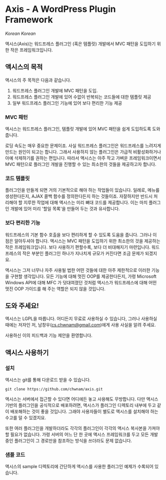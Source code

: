 # Axis - A WordPress Plugin Framework
*Korean Korean*

액시스(Axis)는 워드프레스 플러그인 (혹은 템플릿) 개발에서 MVC 패턴을 도입하기 위한 작은 프레임워크입니다.

## 액시스의 목적
액시스의 주 목적은 다음과 같습니다.

  1. 워드프레스 플러그인 개발에 MVC 패턴을 도입.
  1. 워드프레스 플러그인 개발에 있어 수없이 반복되는 코드들에 대한 템플릿 제공
  1. 일부 워드프레스 플러그인 기능에 있어 보다 편리한 기능 제공

### MVC 패턴
액시스는 워드프레스 플러그인, 템플릿 개발에 있어 MVC 패턴을 쉽게 도입하도록 도와줍니다.
 
로딩 속도는 매우 중요한 문제이죠. 사실 워드프레스 플러그인은 워드프레스를 느려지게 만드는 원인이 되고는 합니다.
그래서 사용하지 않는 플러그인은 가급적 비활성화하거나 아예 삭제하기를 권하는 편입니다.
따라서 액시스는 아주 작고 가벼운 프레임워크이면서 MVC 패턴으로 플러그인 개발을 진행할 수 있는 최소한의 것들을 제공하고자 합니다.

### 코드 템플릿
플러그인을 만들게 되면 거의 기본적으로 해야 하는 작업들이 있습니다. 일례로, 메뉴를 생성한다든지, AJAX 콜백 함수를 정의한다든지 하는
것들이죠. 자잘하지만 반드시 처리해야 할 지루한 작업에 대해 액시스는 미리 뼈대 코드를 제공합니다.
이는 마치 플러그인 개발에 있어 미리 '할일 목록'을 만들어 두는 것과 유사합니다. 

### 보다 편리한 기능
워드프레스의 기본 함수 호출을 보다 편리하게 할 수 있도록 도움을 줍니다.
그러나 이 점은 알아두셔야 합니다. 액시스는 MVC 패턴을 도입하기 위한 최소한의 것을 제공하는 작은 프레임워크입니다. 
보다 사용하기 편할수록, 보다 더 비대해지기 마련입니다. 워드프레스의 작은 부분인 플러그인 하나가 지나치게 규모가 커진다면 
조금 문제가 되겠지요.

액시스는 그저 너무나 자주 사용될 법한 어떤 것들에 대한 아주 제한적으로 이러한 기능을 구현할 생각입니다.
모든 기능에 대해 멋진 OOP를 제공한다든지, 가령 Microsoft Windows API에 대해 MFC 가 덧대여졌던 것처럼
액시스가 워드프레스에 대해 어떤 멋진 OOP 가이드를 해 주는 역할은 되지 않을 것입니다.

## 도와 주세요!
액시스는 LGPL을 따릅니다. 어디든지 무료로 사용하실 수 있습니다, 그러나 사용하실 때에는 저자인 저, 남창우(cs.chwnam@gmail.com)에게
사용 사실을 알려 주세요.

사용하신 이의 피드백과 기능 제안을 환영합니다.

## 액시스 사용하기

### 설치
액시스는 git를 통해 다운로드 받을 수 있습니다.

``git clone https://github.com/chwnam/axis.git``

액시스는 서버에서 접근할 수 있다면 어디에든 놓고 사용해도 무방합니다. 다만 액시스 기반의 플러그인을 공식적으로 배포하려면,
액시스가 플러그인 디렉토리 내부에 두고 같이 배포해하는 것이 좋을 것입니다. 그래야 사용자들이 별도로 액시스를 설치해야 하는 수고를 덜 수 있겠지요.

또한 여러 플러그인을 개발하더라도 각각의 플러그인이 각각의 액시스 복사본을 가져야 할 필요가 없습니다. 가령 서버의 어느 단 한 곳에
액시스 프레임워크를 두고 모든 개발 중인 플러그인이 그 경로만을 참조하는 방식을 쓰더라도 문제 없습니다.

### 샘플 코드
액시스의 sample 디렉토리에 간단하게 액시스를 사용한 플러그인 예제가 수록되어 있습니다.